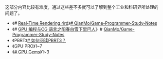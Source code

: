  
 这部分内容比较有难度，通过这些差不多就可以了解到整个工业和科研界所处理的问题了。
- 《# [Real-Time Rendering 4rd](https://www.zhihu.com/search?q=Real-Time%20Rendering%204rd&search_source=Entity&hybrid_search_source=Entity&hybrid_search_extra=%7B%22sourceType%22%3A%22answer%22%2C%22sourceId%22%3A1500559999%7D)》[# QianMo/Game-Programmer-Study-Notes](https://link.zhihu.com/?target=https%3A//github.com/QianMo/Game-Programmer-Study-Notes/blob/master/Content/%25E3%2580%258AReal-Time%2520Rendering%25203rd%25E3%2580%258B%25E8%25AF%25BB%25E4%25B9%25A6%25E7%25AC%2594%25E8%25AE%25B0/README.md)
- 《# [GPU 编程与CG 语言之阳春白雪下里巴人](https://www.zhihu.com/search?q=GPU%20%E7%BC%96%E7%A8%8B%E4%B8%8ECG%20%E8%AF%AD%E8%A8%80%E4%B9%8B%E9%98%B3%E6%98%A5%E7%99%BD%E9%9B%AA%E4%B8%8B%E9%87%8C%E5%B7%B4%E4%BA%BA&search_source=Entity&hybrid_search_source=Entity&hybrid_search_extra=%7B%22sourceType%22%3A%22answer%22%2C%22sourceId%22%3A1500559999%7D)》# [QianMo/Game-Programmer-Study-Notes](https://link.zhihu.com/?target=https%3A//github.com/QianMo/Game-Programmer-Study-Notes/blob/master/Content/%25E3%2580%258AGPU%2520%25E7%25BC%2596%25E7%25A8%258B%25E4%25B8%258ECG%2520%25E8%25AF%25AD%25E8%25A8%2580%25E4%25B9%258B%25E9%2598%25B3%25E6%2598%25A5%25E7%2599%25BD%25E9%259B%25AA%25E4%25B8%258B%25E9%2587%258C%25E5%25B7%25B4%25E4%25BA%25BA%25E3%2580%258B%25E8%25AF%25BB%25E4%25B9%25A6%25E7%25AC%2594%25E8%25AE%25B0/README.md)
- 《PBRT》[# 如何阅读PBRT3？](https://www.zhihu.com/question/309420057/answer/578681653)
- 《GPU PRO》1~7
- 《[# GPU Gems](https://www.zhihu.com/search?q=GPU%20Gems&search_source=Entity&hybrid_search_source=Entity&hybrid_search_extra=%7B%22sourceType%22%3A%22answer%22%2C%22sourceId%22%3A1500559999%7D)》1~3